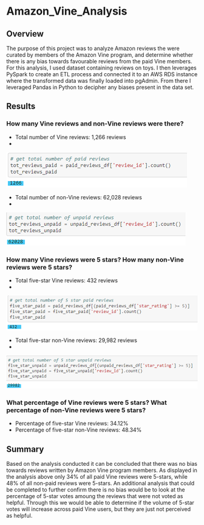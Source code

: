 # Amazon_Vine_Analysis

## Overview
The purpose of this project was to analyze Amazon reviews the were curated by members of the Amazon Vine program, and determine whether there is any bias towards favourable reviews from the paid Vine members. For this analysis, I used dataset containing reviews on toys. I then leverages PySpark to create an ETL process and connected it to an AWS RDS instance where the transformed data was finally loaded into pgAdmin. From there I leveraged Pandas in Python to decipher any biases present in the data set. 

## Results
### How many Vine reviews and non-Vine reviews were there?
- Total number of Vine reviews: 1,266 reviews
- 
![tot_paid_reviews.png](https://github.com/vanessamignelli/Amazon_Vine_Analysis/blob/main/resources/tot_paid_reviews.png)

- Total number of non-Vine reviews: 62,028 reviews
- 
![tot_unpaid_reviews.png](https://github.com/vanessamignelli/Amazon_Vine_Analysis/blob/main/resources/tot_unpaid_reviews.png)

### How many Vine reviews were 5 stars? How many non-Vine reviews were 5 stars?
- Total five-star Vine reviews: 432 reviews
- 
![tot_paid_5star.png](https://github.com/vanessamignelli/Amazon_Vine_Analysis/blob/main/resources/tot_paid_5star.png)

- Total five-star non-Vine reviews: 29,982 reviews
- 
![tot_unpaid_5star.png](https://github.com/vanessamignelli/Amazon_Vine_Analysis/blob/main/resources/tot_unpaid_5star.png)

### What percentage of Vine reviews were 5 stars? What percentage of non-Vine reviews were 5 stars?
- Percentage of five-star Vine reviews: 34.12%
- Percentage of five-star non-Vine reviews: 48.34%

## Summary
Based on the analysis conducted it can be concluded that there was no bias towards reviews written by Amazon Vine program members. As displayed in the analysis above only 34% of all paid Vine reviews were 5-stars, while 48% of all non-paid reviews were 5-stars. An additional analysis that could be completed to further confirm there is no bias would be to look at the percentage of 5-star votes amoung the reviews that were not voted as helpful. Through this we would be able to determine if the volume of 5-star votes will increase across paid Vine users, but they are just not perceived as helpful.

